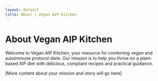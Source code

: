 ```yaml
---
layout: default
title: About | Vegan AIP Kitchen
---
```


# About Vegan AIP Kitchen

Welcome to Vegan AIP Kitchen, your resource for combining vegan and autoimmune protocol diets. Our mission is to help you thrive on a plant-based AIP diet with delicious, compliant recipes and practical guidance.

[More content about your mission and story will go here]